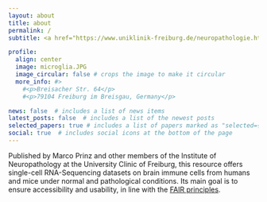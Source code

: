 ```yaml
---
layout: about
title: about
permalink: /
subtitle: <a href="https://www.uniklinik-freiburg.de/neuropathologie.html">University of Freiburg Medical Center, Institute of Neuropathology.</a>

profile:
  align: center
  image: microglia.JPG
  image_circular: false # crops the image to make it circular
  more_info: #>
    #<p>Breisacher Str. 64</p>
    #<p>79104 Freiburg im Breisgau, Germany</p>

news: false  # includes a list of news items
latest_posts: false  # includes a list of the newest posts
selected_papers: true # includes a list of papers marked as "selected={true}"
social: true  # includes social icons at the bottom of the page
---
```


Published by Marco Prinz and other members of the Institute of Neuropathology at the University Clinic of Freiburg, this resource offers single-cell RNA-Sequencing datasets on brain immune cells from humans and mice under normal and pathological conditions. Its main goal is to ensure accessibility and usability, in line with the [FAIR principles](https://www.go-fair.org/fair-principles/).
